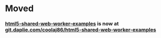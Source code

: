# Moved
### [html5-shared-web-worker-examples](https://git.daplie.com/coolaj86/html5-shared-web-worker-examples) is now at [git.daplie.com/coolaj86/html5-shared-web-worker-examples](https://git.daplie.com/coolaj86/html5-shared-web-worker-examples)

